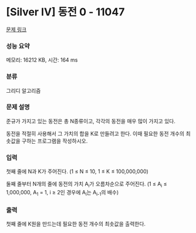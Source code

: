 # [Silver IV] 동전 0 - 11047 

[문제 링크](https://www.acmicpc.net/problem/11047) 

### 성능 요약

메모리: 16212 KB, 시간: 164 ms

### 분류

그리디 알고리즘

### 문제 설명

<p style="user-select: auto;">준규가 가지고 있는 동전은 총 N종류이고, 각각의 동전을 매우 많이 가지고 있다.</p>

<p style="user-select: auto;">동전을 적절히 사용해서 그 가치의 합을 K로 만들려고 한다. 이때 필요한 동전 개수의 최솟값을 구하는 프로그램을 작성하시오.</p>

### 입력 

 <p style="user-select: auto;">첫째 줄에 N과 K가 주어진다. (1 ≤ N ≤ 10, 1 ≤ K ≤ 100,000,000)</p>

<p style="user-select: auto;">둘째 줄부터 N개의 줄에 동전의 가치 A<sub style="user-select: auto;">i</sub>가 오름차순으로 주어진다. (1 ≤ A<sub style="user-select: auto;">i</sub> ≤ 1,000,000, A<sub style="user-select: auto;">1</sub> = 1, i ≥ 2인 경우에 A<sub style="user-select: auto;">i</sub>는 A<sub style="user-select: auto;">i-1</sub>의 배수)</p>

### 출력 

 <p style="user-select: auto;">첫째 줄에 K원을 만드는데 필요한 동전 개수의 최솟값을 출력한다.</p>

